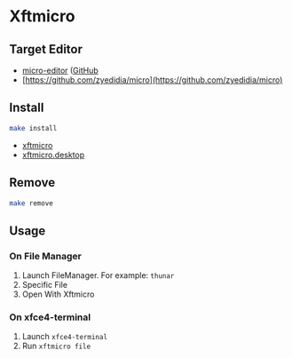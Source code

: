 
# Xftmicro


## Target Editor

* [micro-editor](https://micro-editor.github.io/) ([GitHub](https://github.com/micro-editor)
* [https://github.com/zyedidia/micro](https://github.com/zyedidia/micro)


## Install

``` sh
make install
```

* [xftmicro](xftmicro)
* [xftmicro.desktop](xftmicro.desktop)

## Remove

``` sh
make remove
```

## Usage

### On File Manager

1. Launch FileManager. For example: `thunar`
2. Specific File
3. Open With Xftmicro

### On xfce4-terminal

1. Launch `xfce4-terminal`
2. Run `xftmicro file`

